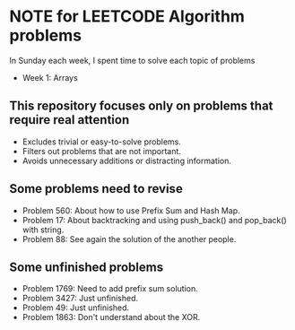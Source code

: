 # NOTE for LEETCODE Algorithm problems

In Sunday each week, I spent time to solve each topic of problems

+ Week 1: Arrays

## This repository focuses only on problems that require real attention

+ Excludes trivial or easy-to-solve problems.
+ Filters out problems that are not important.
+ Avoids unnecessary additions or distracting information.

## Some problems need to revise

+ Problem 560: About how to use Prefix Sum and Hash Map.
+ Problem 17: About backtracking and using push_back() and pop_back() with string.
+ Problem 88: See again the solution of the another people.

## Some unfinished problems

+ Problem 1769: Need to add prefix sum solution.
+ Problem 3427: Just unfinished.
+ Problem 49: Just unfinished.
+ Problem 1863: Don't understand about the XOR.

